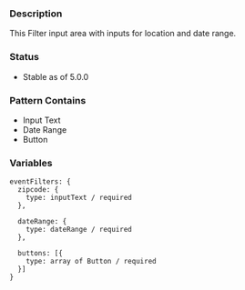 ### Description
This Filter input area with inputs for location and date range.

### Status
* Stable as of 5.0.0

### Pattern Contains
* Input Text
* Date Range
* Button

### Variables
~~~
eventFilters: {
  zipcode: {    
    type: inputText / required
  },
  
  dateRange: {
    type: dateRange / required
  },

  buttons: [{
    type: array of Button / required
  }]
}
~~~
